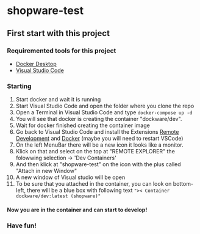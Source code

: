 # shopware-test

## First start with this project
### Requiremented tools for this project
- [Docker Desktop](https://www.docker.com/products/docker-desktop/)
- [Visual Studio Code](https://code.visualstudio.com/download)

### Starting
1. Start docker and wait it is running
2. Start Visual Studio Code and open the folder where you clone the repo
3. Open a Terminal in Visual Studio Code and type ```docker-compose up -d ```
4. You will see that docker is creating the container "dockware/dev". 
5. Wait for docker finished creating the container image
6. Go back to Visual Studio Code and install the Extensions [Remote Development](https://marketplace.visualstudio.com/items?itemName=ms-vscode-remote.vscode-remote-extensionpack) and [Docker](https://marketplace.visualstudio.com/items?itemName=ms-azuretools.vscode-docker) (maybe you will need to restart VSCode)
7. On the left MenuBar there will be a new icon it looks like a monitor.
8. Klick on that and select on the top at "REMOTE EXPLORER" the folowwing selection -> 'Dev Containers'
9. And then klick at "shopware-test" on the icon with the plus called "Attach in new Window"
10. A new window of Visual studio will be open 
11. To be sure that you attached in the container, you can look on bottom-left, there will be a blue box with following text `">< Container dockware/dev:latest (shopware)"`


#### Now you are in the container and can start to develop! 
### Have fun!


